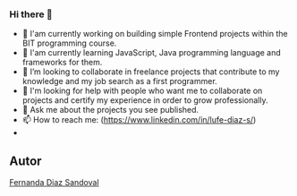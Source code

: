 ### Hi there 👋

- 🔭 I'am currently working on building simple Frontend projects within the BIT programming course.
- 🌱 I'am currently learning JavaScript, Java programming language and frameworks for them.
- 👯 I’m looking to collaborate in freelance projects that contribute to my knowledge and my job search as a first programmer.
- 🤔 I'm looking for help with people who want me to collaborate on projects and certify my experience in order to grow professionally.
- 💬 Ask me about the projects you see published. 
- 📫 How to reach me: (https://www.linkedin.com/in/lufe-diaz-s/)
-

## Autor
[Fernanda Diaz Sandoval](https://www.linkedin.com/in/lufe-diaz-s/)
